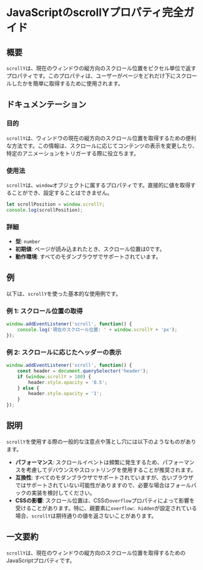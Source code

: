 <!--
Meta Description: # JavaScriptのscrollYプロパティ完全ガイド ## 概要 `scrollY`は、現在のウィンドウの縦方向のスクロール位置をピクセル単位で返すプロパティです。このプロパティは、ユーザーがページをどれだけ下にスクロールしたかを簡単に取得するために使用されます。 ## ドキュメンテーション...
Meta Keywords: scrolly, window, header, javascript, scrollposition
-->

# JavaScriptのscrollYプロパティ完全ガイド

## 概要
`scrollY`は、現在のウィンドウの縦方向のスクロール位置をピクセル単位で返すプロパティです。このプロパティは、ユーザーがページをどれだけ下にスクロールしたかを簡単に取得するために使用されます。

## ドキュメンテーション
### 目的
`scrollY`は、ウィンドウの現在の縦方向のスクロール位置を取得するための便利な方法です。この情報は、スクロールに応じてコンテンツの表示を変更したり、特定のアニメーションをトリガーする際に役立ちます。

### 使用法
`scrollY`は、`window`オブジェクトに属するプロパティです。直接的に値を取得することができ、設定することはできません。

```javascript
let scrollPosition = window.scrollY;
console.log(scrollPosition);
```

### 詳細
- **型**: `number`
- **初期値**: ページが読み込まれたとき、スクロール位置は0です。
- **動作環境**: すべてのモダンブラウザでサポートされています。

## 例
以下は、`scrollY`を使った基本的な使用例です。

### 例 1: スクロール位置の取得
```javascript
window.addEventListener('scroll', function() {
    console.log('現在のスクロール位置: ' + window.scrollY + 'px');
});
```

### 例 2: スクロールに応じたヘッダーの表示
```javascript
window.addEventListener('scroll', function() {
    const header = document.querySelector('header');
    if (window.scrollY > 100) {
        header.style.opacity = '0.5';
    } else {
        header.style.opacity = '1';
    }
});
```

## 説明
`scrollY`を使用する際の一般的な注意点や落とし穴には以下のようなものがあります。

- **パフォーマンス**: スクロールイベントは頻繁に発生するため、パフォーマンスを考慮してデバウンスやスロットリングを使用することが推奨されます。
- **互換性**: すべてのモダンブラウザでサポートされていますが、古いブラウザではサポートされていない可能性がありますので、必要な場合はフォールバックの実装を検討してください。
- **CSSの影響**: スクロール位置は、CSSの`overflow`プロパティによって影響を受けることがあります。特に、親要素に`overflow: hidden`が設定されている場合、`scrollY`は期待通りの値を返さないことがあります。

## 一文要約
`scrollY`は、現在のウィンドウの縦方向のスクロール位置を取得するためのJavaScriptプロパティです。